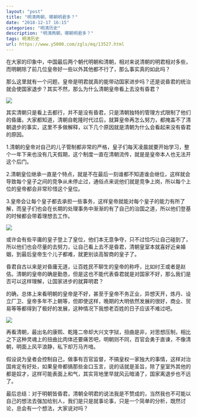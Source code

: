 ```yaml
---
layout: "post"
title: "明清两朝，哪朝明君多？"
date: "2018-12-17 16:15"
categories: "明清历史"
description: "明清两朝，哪朝明君多？"
tags: 明清历史
url: https://www.y5000.com/zgls/mq/13527.html
---
```






在大家的印象中，中国最后两个朝代明朝和清朝，相对来说清朝的明君相对多些，而明朝除了前几位皇帝好一些以外其他都不行了，那么事实真的如此吗？

那么这里就有一个问题，皇帝是明君就真的能带动国家进步吗？还是说昏君的统治就会使国家退步？其实不然，那么为什么清朝皇帝看上去没有昏君？

![](https://img.y5000.com/uploads/allimg/170215/8-1F21510264G44.jpg)

其实清朝只是看上去都行，并不是没有昏君，只是清朝独特的管理方式限制了他们的昏庸。大家都知道，清朝自乾隆时代过后，就算皇帝再怎么努力，都掩盖不了清朝退步的事实，这里不多做解释，以下几个原因就是清朝为什么会看起来没有昏君的原因。

1.清朝的皇帝对自己的儿子管制都非常的严格，皇子们每天凌晨就要开始学习，整个一年下来也没有几天假期，这个制度一直在清朝流传，就是是皇帝本人也无法开这个后门。

2.清朝皇位继承一直是个特点，就是不在最后一刻谁都不知道谁会继位，这样就会导致每个皇子之间的竞争从未停止过，通俗点来说他们就是竞争上岗，所以每个上位的皇帝都会非常珍惜这个皇位。

3.皇帝会让每个皇子都去承担一些事务，这样皇帝就能对每个皇子的能力有所了解，而皇子们也会在长期的处理事务中渐渐的有了自己的治国之道，所以他们登基的时候都会带着理想去工作。

![](https://img.y5000.com/uploads/allimg/170215/8-1F21510263X30.jpg)

或许会有些平庸的皇子登上了皇位，他们本无意争夺，只不过恰巧让自己碰到了，所以他们也会尽量的去努力，让自己看上去不是昏君，清朝皇室本就喜好近亲婚姻，到最后皇帝生个儿子都难，就更别谈高智商的皇子了。

昏君自古以来是对昏庸无道，让百姓民不聊生的皇帝的称呼，比如纣王或者是赵佶。清朝的皇帝的确是勤恳，但是这也不能代表昏君就是对国家不好，那么我们是否可以这样理解，让国家进步的就算明君？

的确，总体上来看明朝的皇帝是不好，甚至于皇帝不务正业，异想天开，炼丹、设立厂卫、皇帝多年不上朝等，但即使这样，晚期的大明依然发展的很好，商业、贸易等等都得到了极好的发展，这种情况下我想老百姓的日子应该不难过吧。

![](https://img.y5000.com/uploads/allimg/170215/8-1F21510262UG.jpg)

再看清朝，最出名的康熙、乾隆二帝却大兴文字狱，扭曲是非，对思想压制，相比之下这种灵魂上的扭曲比肉体还要痛苦吧，明朝则不同，百官会勇于直谏，不像清朝，明面上风平浪静，私下却万马齐喑。

假设说为皇者会控制自己，做事有百官监督，不搞皇权一家独大的事情，这样对治国肯定有好处，如果皇帝都搞那些金口玉言，说的话就是圣旨，除了皇室外其他的都是奴才，这样可能表面上和气，其实背地里早就风云暗涌了，国家离退步也不远了。

最后总结：对于明朝皆昏君，清朝全明君的说法我是不赞成的，当然我也不可能以自己的想法去强加给别人，我们是只是就事论事，只是一个简单的分析，既然讨论，总会有一个想法，大家说对吗？

